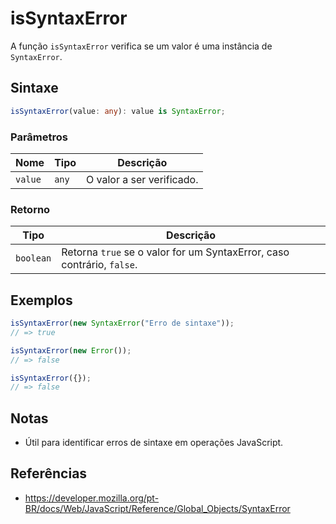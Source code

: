 # isSyntaxError

A função `isSyntaxError` verifica se um valor é uma instância de `SyntaxError`.

## Sintaxe

```typescript
isSyntaxError(value: any): value is SyntaxError;
```

### Parâmetros

| Nome    | Tipo   | Descrição                             |
|---------|--------|---------------------------------------|
| `value` | `any`  | O valor a ser verificado.             |

### Retorno

| Tipo      | Descrição                                   |
|-----------|---------------------------------------------|
| `boolean` | Retorna `true` se o valor for um SyntaxError, caso contrário, `false`. |

## Exemplos

```typescript
isSyntaxError(new SyntaxError("Erro de sintaxe"));
// => true

isSyntaxError(new Error());
// => false

isSyntaxError({});
// => false
```

## Notas

* Útil para identificar erros de sintaxe em operações JavaScript.

## Referências

* https://developer.mozilla.org/pt-BR/docs/Web/JavaScript/Reference/Global_Objects/SyntaxError